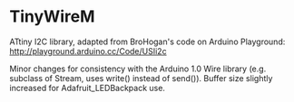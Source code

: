 TinyWireM
=========

ATtiny I2C library, adapted from BroHogan's code on Arduino Playground: http://playground.arduino.cc/Code/USIi2c

Minor changes for consistency with the Arduino 1.0 Wire library (e.g. subclass of Stream, uses write() instead of send()). Buffer size slightly increased for Adafruit_LEDBackpack use.
